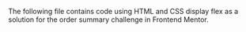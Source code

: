 The following file contains code using HTML and CSS display flex as a solution for the order summary challenge in Frontend Mentor.

